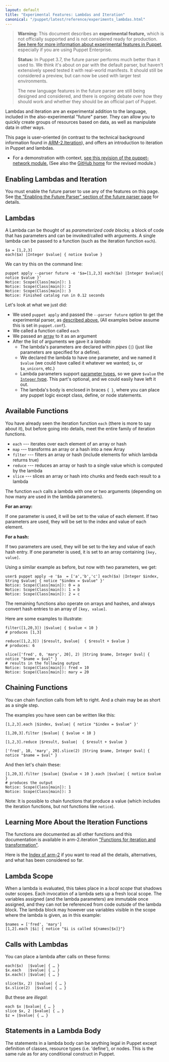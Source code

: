 ```yaml
---
layout: default
title: "Experimental Features: Lambdas and Iteration"
canonical: "/puppet/latest/reference/experiments_lambdas.html"
---
```


[arm2]: https://github.com/puppetlabs/armatures/tree/master/arm-2.iteration
[array]: /puppet/3/reference/lang_datatypes.html#arrays
[experimentalmodule]: https://github.com/hlindberg/puppet-network
[experimentalcommit]: https://github.com/hlindberg/puppet-network/commit/b1665a2da730e31b76a9230796510d01e6a626d7
[paramtypes]: ./future_parameter_types.html

> **Warning:** This document describes an **experimental feature,** which is not officially supported and is not considered ready for production. [See here for more information about experimental features in Puppet](./experiments_overview.html), especially if you are using Puppet Enterprise.

> **Status:** In Puppet 3.7, the future parser performs much better than it used to. We think it's about on par with the default parser, but haven't extensively speed tested it with real-world manifests. It should still be considered a preview, but can now be used with larger test environments.
>
> The new language features in the future parser are still being designed and considered, and there is ongoing debate over how they should work and whether they should be an official part of Puppet.


Lambdas and iteration are an experimental addition to the language, included in the also-experimental "future" parser. They can allow you to quickly create groups of resources based on data, as well as manipulate data in other ways.

This page is user-oriented (in contrast to the technical background information found in [ARM-2.Iteration][arm2]), and offers an introduction to iteration in Puppet and lambdas.

* For a demonstration with context, [see this revision of the puppet-network module.][experimentalcommit] (See also the [GitHub home][experimentalmodule] for the revised module.)

Enabling Lambdas and Iteration
-----

You must enable the future parser to use any of the features on this page. See [the "Enabling the Future Parser" section of the future parser page](./experiments_future.html#enabling-the-future-parser) for details.


Lambdas
-----

A Lambda can be thought of as _parameterized code blocks;_ a block of code that has parameters and can be invoked/called with arguments. A single lambda can be passed to a function (such as the iteration function `each`).

    $a = [1,2,3]
    each($a) |Integer $value| { notice $value }

We can try this on the command line:

    puppet apply --parser future -e '$a=[1,2,3] each($a) |Integer $value|{ notice $value }'
    Notice: Scope(Class[main]): 1
    Notice: Scope(Class[main]): 2
    Notice: Scope(Class[main]): 3
    Notice: Finished catalog run in 0.12 seconds

Let's look at what we just did:

* We used `puppet apply` and passed the `--parser future` option to get the experimental parser, as [described above.](#requirements) (All examples below assume this is set in `puppet.conf`).
* We called a function called `each`
* We passed an [array][] to it as an argument
* After the list of arguments we gave it a _lambda_:
    * The lambda's parameters are declared within _pipes_ (`|`) (just like parameters are specified for a define).
    * We declared the lambda to have one parameter, and we named it `$value` (we could have called it whatever we wanted; `$x`, or `$a_unicorn`, etc.)
    * Lambda parameters support [parameter types][paramtypes], so we gave `$value` the [`Integer` type](./future_param_types.html#Integer). This part's optional, and we could easily have left it out.
    * The lambda's body is enclosed in braces `{ }`, where you can place any puppet logic except class, define, or node statements.

Available Functions
-----

You have already seen the iteration function `each` (there is more to say about it), but before going into details, meet the entire family of iteration functions.

* `each` --- iterates over each element of an array or hash
* `map` --- transforms an array or a hash into a new Array
* `filter` --- filters an array or hash (include elements for which lambda returns true)
* `reduce` --- reduces an array or hash to a single value which is computed by the lambda
* `slice` --- slices an array or hash into chunks and feeds each result to a lambda

The function `each` calls a lambda with one or two arguments (depending on how many are used in the lambda parameters).

**For an array:**

If one parameter is used, it will be set to the value of each element. If two parameters are used, they will be set to the index and value of each element.

**For a hash:**

If two parameters are used, they will be set to the key and value of each hash entry. If one parameter is used, it is set to an array containing `[key, value]`.

Using a similar example as before, but now with two parameters, we get:

    user$ puppet apply -e '$a  = ['a','b','c'] each($a) |Integer $index, String $value| { notice "$index = $value" }'
    Notice: Scope(Class[main]): 0 = a
    Notice: Scope(Class[main]): 1 = b
    Notice: Scope(Class[main]): 2 = c

The remaining functions also operate on arrays and hashes, and always convert hash entries to an array of `[key, value]`.

Here are some examples to illustrate:

    filter([1,20,3]) |$value| { $value < 10 }
    # produces [1,3]

    reduce([1,2,3]) |$result, $value|  { $result + $value }
    # produces: 6

    slice(['fred', 0, 'mary', 20], 2) |String $name, Integer $val| { notice "$name = $val" }
    # results in the following output
    Notice: Scope(Class[main]): fred = 10
    Notice: Scope(Class[main]): mary = 20

Chaining Functions
-----

You can chain function calls from left to right. And a chain may be as short as a single step.

The examples you have seen can be written like this:

    [1,2,3].each |$index, $value| { notice "$index = $value" }'

    [1,20,3].filter |$value| { $value < 10 }

    [1,2,3].reduce |$result, $value|  { $result + $value }

    ['fred', 10, 'mary', 20].slice(2) |String $name, Integer $val| { notice "$name = $val" }

And then let's chain these:

    [1,20,3].filter |$value| {$value < 10 }.each |$value| { notice $value }
    # produces the output
    Notice: Scope(Class[main]): 1
    Notice: Scope(Class[main]): 3

Note: It is possible to chain functions that produce a value (which includes the iteration functions, but not functions like `notice`).

Learning More About the Iteration Functions
-----

The functions are documented as all other functions and this documentation is available in arm-2.iteration ["Functions for iteration and transformation"](https://github.com/puppetlabs/armatures/blob/master/arm-2.iteration/iteration.md#functions-for-iteration-and-transformation).

Here is the [Index of arm-2](https://github.com/puppetlabs/armatures/blob/master/arm-2.iteration/index.md) if you want to read all the details, alternatives, and what has been considered so far.

Lambda Scope
-----

When a lambda is evaluated, this takes place in a _local scope_ that shadows outer scopes. Each invocation of a lambda sets up a fresh local scope. The variables assigned (and the lambda parameters) are immutable once assigned, and they can not be referenced from code outside of the lambda block. The lambda block may however use variables visible in the scope where the lambda is given, as in this example:

    $names = ['fred', 'mary']
    [1,2].each |$i| { notice "$i is called ${names[$x]}"}

Calls with Lambdas
-----

You can place a lambda after calls on these forms:

    each($x)  |$value| { … }
    $x.each   |$value| { … }
    $x.each() |$value| { … }

    slice($x, 2) |$value| { … }
    $x.slice(2)  |$value| { … }

But these are _illegal_:

    each $x |$value| { … }
    slice $x, 2 |$value| { … }
    $z = |$value| { … }

Statements in a Lambda Body
-----

The statements in a lambda body can be anything legal in Puppet except definition of classes, resource types (i.e. 'define'), or nodes. This is the same rule as for any conditional construct in Puppet.


